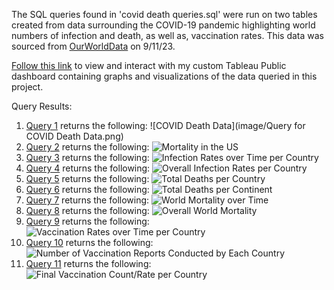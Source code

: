 The SQL queries found in 'covid death queries.sql' were run on two tables created from data surrounding the COVID-19 pandemic highlighting world numbers of infection and death, as well as, vaccination rates. This data was sourced from [OurWorldData](https://ourworldindata.org/covid-deaths) on 9/11/23.

[Follow this link](https://public.tableau.com/app/profile/levi.souder/viz/COVID-Data-Dashboard/Dashboard1?publish=yes) to view and interact with my custom Tableau Public dashboard containing graphs and visualizations of the data queried in this project.

Query Results:

1. [Query 1](https://github.com/levijsouder/SQL_COVID_Queries/blob/0cce256e2bed420fcb36ecc4b387b2a661ffe48c/covid%20death%20queries.sql#L12C1-L20C13) returns the following: ![COVID Death Data](image/Query for COVID Death Data.png)
2. [Query 2](https://github.com/levijsouder/SQL_COVID_Queries/blob/0cce256e2bed420fcb36ecc4b387b2a661ffe48c/covid%20death%20queries.sql#L27C1-L35C13) returns the following: ![Mortality in the US](https://github.com/levijsouder/SQL_COVID_Queries/blob/main/Mortality-US.png)
3. [Query 3](https://github.com/levijsouder/SQL_COVID_Queries/blob/0cce256e2bed420fcb36ecc4b387b2a661ffe48c/covid%20death%20queries.sql#L41C1-L49C13) returns the following: ![Infection Rates over Time per Country](https://github.com/levijsouder/SQL_COVID_Queries/blob/main/Daily%20Infection%20Rate%20-%20Country.png)
4. [Query 4](https://github.com/levijsouder/SQL_COVID_Queries/blob/0cce256e2bed420fcb36ecc4b387b2a661ffe48c/covid%20death%20queries.sql#L54C1-L61C29) returns the following: ![Overall Infection Rates per Country](https://github.com/levijsouder/SQL_COVID_Queries/blob/main/MaxInfection%20Rate%20per%20Country.png)
5. [Query 5](https://github.com/levijsouder/SQL_COVID_Queries/blob/0cce256e2bed420fcb36ecc4b387b2a661ffe48c/covid%20death%20queries.sql#L66C1-L72C28) returns the following: ![Total Deaths per Country](https://github.com/levijsouder/SQL_COVID_Queries/blob/main/Country%20-%20Total%20Death.png)
6. [Query 6](https://github.com/levijsouder/SQL_COVID_Queries/blob/0cce256e2bed420fcb36ecc4b387b2a661ffe48c/covid%20death%20queries.sql#L78C1-L84C28) returns the following: ![Total Deaths per Continent](https://github.com/levijsouder/SQL_COVID_Queries/blob/main/Contintent%20-%20Death%20Count.png)
7. [Query 7](https://github.com/levijsouder/SQL_COVID_Queries/blob/0cce256e2bed420fcb36ecc4b387b2a661ffe48c/covid%20death%20queries.sql#L89C1-L98C11) returns the following: ![World Mortality over Time](https://github.com/levijsouder/SQL_COVID_Queries/blob/main/World%20Mortality%20by%20Date.png)
8. [Query 8](https://github.com/levijsouder/SQL_COVID_Queries/blob/0cce256e2bed420fcb36ecc4b387b2a661ffe48c/covid%20death%20queries.sql#L103C1-L109C27) returns the following: ![Overall World Mortality](https://github.com/levijsouder/SQL_COVID_Queries/blob/main/Overall%20World%20Mortality.png)
9. [Query 9](https://github.com/levijsouder/SQL_COVID_Queries/blob/0cce256e2bed420fcb36ecc4b387b2a661ffe48c/covid%20death%20queries.sql#L116C1-L133C35) returns the following: ![Vaccination Rates over Time per Country](https://github.com/levijsouder/SQL_COVID_Queries/blob/main/Vaccine%20Rates%20over%20time.png)
10. [Query 10](https://github.com/levijsouder/SQL_COVID_Queries/blob/0cce256e2bed420fcb36ecc4b387b2a661ffe48c/covid%20death%20queries.sql#L138C1-L157C16) returns the following: ![Number of Vaccination Reports Conducted by Each Country](https://github.com/levijsouder/SQL_COVID_Queries/blob/main/Days%20Reported%20Count%20per%20country.png)
11. [Query 11](https://github.com/levijsouder/SQL_COVID_Queries/blob/0cce256e2bed420fcb36ecc4b387b2a661ffe48c/covid%20death%20queries.sql#L163C1-L183C17) returns the following: ![Final Vaccination Count/Rate per Country](https://github.com/levijsouder/SQL_COVID_Queries/blob/main/Final%20Vax%20count-rate%20per%20country.png)
